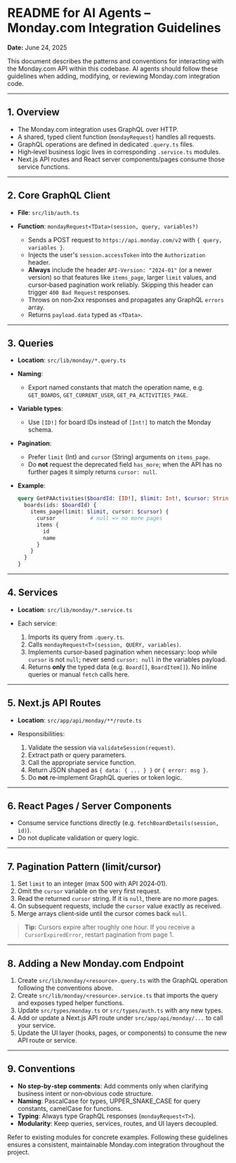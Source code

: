 # README for AI Agents – Monday.com Integration Guidelines

**Date:** June 24, 2025

This document describes the patterns and conventions for interacting with the Monday.com API within this codebase. AI agents should follow these guidelines when adding, modifying, or reviewing Monday.com integration code.

---

## 1. Overview

* The Monday.com integration uses GraphQL over HTTP.
* A shared, typed client function (`mondayRequest`) handles all requests.
* GraphQL operations are defined in dedicated `.query.ts` files.
* High‑level business logic lives in corresponding `.service.ts` modules.
* Next.js API routes and React server components/pages consume those service functions.

---

## 2. Core GraphQL Client

* **File**: `src/lib/auth.ts`
* **Function**: `mondayRequest<TData>(session, query, variables?)`

  * Sends a POST request to `https://api.monday.com/v2` with `{ query, variables }`.
  * Injects the user's `session.accessToken` into the `Authorization` header.
  * **Always** include the header `API-Version: "2024-01"` (or a newer version) so that features like `items_page`, larger `limit` values, and cursor‑based pagination work reliably. Skipping this header can trigger `400 Bad Request` responses.
  * Throws on non‑2xx responses and propagates any GraphQL `errors` array.
  * Returns `payload.data` typed as `<TData>`.

---

## 3. Queries

* **Location**: `src/lib/monday/*.query.ts`
* **Naming**:

  * Export named constants that match the operation name, e.g. `GET_BOARDS`, `GET_CURRENT_USER`, `GET_PA_ACTIVITIES_PAGE`.
* **Variable types**:

  * Use `[ID!]` for board IDs instead of `[Int!]` to match the Monday schema.
* **Pagination**:

  * Prefer `limit` (Int) and `cursor` (String) arguments on `items_page`.
  * Do **not** request the deprecated field `has_more`; when the API has no further pages it simply returns `cursor: null`.
* **Example**:

  ```graphql
  query GetPAActivities($boardId: [ID!], $limit: Int!, $cursor: String) {
    boards(ids: $boardId) {
      items_page(limit: $limit, cursor: $cursor) {
        cursor           # null => no more pages
        items {
          id
          name
        }
      }
    }
  }
  ```

---

## 4. Services

* **Location**: `src/lib/monday/*.service.ts`
* Each service:

  1. Imports its query from `.query.ts`.
  2. Calls `mondayRequest<T>(session, QUERY, variables)`.
  3. Implements cursor‑based pagination when necessary: loop while `cursor` is not `null`; never send `cursor: null` in the variables payload.
  4. Returns **only** the typed data (e.g. `Board[]`, `BoardItem[]`). No inline queries or manual `fetch` calls here.

---

## 5. Next.js API Routes

* **Location**: `src/app/api/monday/**/route.ts`
* Responsibilities:

  1. Validate the session via `validateSession(request)`.
  2. Extract path or query parameters.
  3. Call the appropriate service function.
  4. Return JSON shaped as `{ data: { ... } }` or `{ error: msg }`.
  5. Do **not** re‑implement GraphQL queries or token logic.

---

## 6. React Pages / Server Components

* Consume service functions directly (e.g. `fetchBoardDetails(session, id)`).
* Do not duplicate validation or query logic.

---

## 7. Pagination Pattern (limit/cursor)

1. Set `limit` to an integer (max 500 with API 2024‑01).
2. Omit the `cursor` variable on the very first request.
3. Read the returned `cursor` string. If it is `null`, there are no more pages.
4. On subsequent requests, include the `cursor` value exactly as received.
5. Merge arrays client‑side until the cursor comes back `null`.

> **Tip:** Cursors expire after roughly one hour. If you receive a `CursorExpiredError`, restart pagination from page 1.

---

## 8. Adding a New Monday.com Endpoint

1. Create `src/lib/monday/<resource>.query.ts` with the GraphQL operation following the conventions above.
2. Create `src/lib/monday/<resource>.service.ts` that imports the query and exposes typed helper functions.
3. Update `src/types/monday.ts` or `src/types/auth.ts` with any new types.
4. Add or update a Next.js API route under `src/app/api/monday/...` to call your service.
5. Update the UI layer (hooks, pages, or components) to consume the new API route or service.

---

## 9. Conventions

* **No step‑by‑step comments**: Add comments only when clarifying business intent or non‑obvious code structure.
* **Naming**: PascalCase for types, UPPER\_SNAKE\_CASE for query constants, camelCase for functions.
* **Typing**: Always type GraphQL responses (`mondayRequest<T>`).
* **Modularity**: Keep queries, services, routes, and UI layers decoupled.

Refer to existing modules for concrete examples. Following these guidelines ensures a consistent, maintainable Monday.com integration throughout the project.
